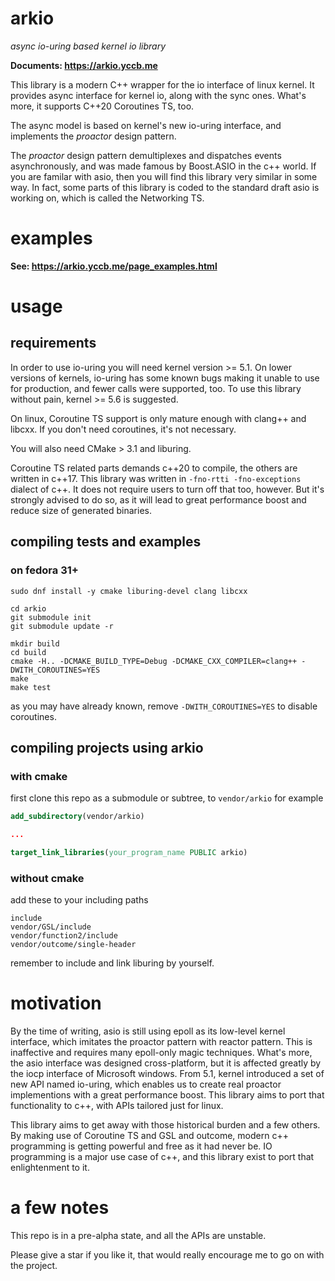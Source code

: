 arkio
=====

*async io-uring based kernel io library*

**Documents: <https://arkio.yccb.me>**

This library is a modern C++ wrapper for the io interface of linux kernel. It provides async interface for kernel io, along with the sync ones. What's more, it supports C++20 Coroutines TS, too.

The async model is based on kernel's new io-uring interface, and implements the _proactor_ design pattern.

The _proactor_ design pattern demultiplexes and dispatches events asynchronously, and was made famous by Boost.ASIO in the c++ world. If you are familar with asio, then you will find this library very similar in some way. In fact, some parts of this library is coded to the standard draft asio is working on, which is called the Networking TS.

# examples

**See: <https://arkio.yccb.me/page_examples.html>**

# usage

## requirements

In order to use io-uring you will need kernel version >= 5.1. On lower versions of kernels, io-uring has some known bugs making it unable to use for production, and fewer calls were supported, too. To use this library without pain, kernel >= 5.6 is suggested.

On linux, Coroutine TS support is only mature enough with clang++ and libcxx. If you don't need coroutines, it's not necessary.

You will also need CMake > 3.1 and liburing.

Coroutine TS related parts demands c++20 to compile, the others are written in c++17. This library was written in `-fno-rtti -fno-exceptions` dialect of c++. It does not require users to turn off that too, however. But it's strongly advised to do so, as it will lead to great performance boost and reduce size of generated binaries.

## compiling tests and examples

### on fedora 31+

```
sudo dnf install -y cmake liburing-devel clang libcxx

cd arkio
git submodule init
git submodule update -r

mkdir build
cd build
cmake -H.. -DCMAKE_BUILD_TYPE=Debug -DCMAKE_CXX_COMPILER=clang++ -DWITH_COROUTINES=YES
make
make test
```

as you may have already known, remove `-DWITH_COROUTINES=YES` to disable coroutines.

## compiling projects using arkio

### with cmake

first clone this repo as a submodule or subtree, to `vendor/arkio` for example

``` cmake
add_subdirectory(vendor/arkio)

...

target_link_libraries(your_program_name PUBLIC arkio)
```

### without cmake

add these to your including paths

```
include
vendor/GSL/include
vendor/function2/include
vendor/outcome/single-header
```

remember to include and link liburing by yourself.

# motivation

By the time of writing, asio is still using epoll as its low-level kernel interface, which imitates the proactor pattern with reactor pattern. This is inaffective and requires many epoll-only magic techniques. What's more, the asio interface was designed cross-platform, but it is affected greatly by the iocp interface of Microsoft windows. From 5.1, kernel introduced a set of new API named io-uring, which enables us to create real proactor implementions with a great performance boost. This library aims to port that functionality to c++, with APIs tailored just for linux.

This library aims to get away with those historical burden and a few others. By making use of Coroutine TS and GSL and outcome, modern c++ programming is getting powerful and free as it had never be. IO programming is a major use case of c++, and this library exist to port that enlightenment to it.

# a few notes

This repo is in a pre-alpha state, and all the APIs are unstable.

Please give a star if you like it, that would really encourage me to go on with the project.

